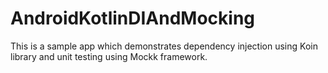# AndroidKotlinDIAndMocking
This is a sample app which demonstrates dependency injection using Koin library and unit testing using Mockk framework.
